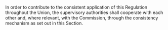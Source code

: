 In order to contribute to the consistent application of this Regulation throughout the Union, the supervisory authorities shall cooperate with each other and, where relevant, with the Commission, through the consistency mechanism as set out in this Section.
